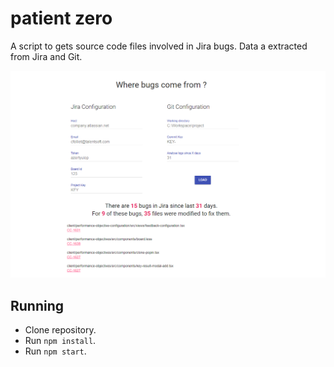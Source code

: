 # patient zero
A script to gets source code files involved in Jira bugs.
Data a extracted from Jira and Git.

![screenshot](https://raw.githubusercontent.com/cfolliet/patientzero/master/screenshot.png)

## Running

* Clone repository.
* Run `npm install`.
* Run `npm start`.